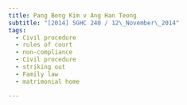 ```yaml
---
title: Pang Beng Kim v Ang Han Teong 
subtitle: "[2014] SGHC 240 / 12\_November\_2014"
tags:
  - Civil procedure
  - rules of court
  - non-compliance
  - Civil procedure
  - striking out
  - Family law
  - matrimonial home

---
```


